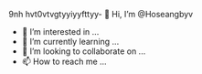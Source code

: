 9nh hvt0vtvgtyyiyyfttyy- 👋 Hi, I’m @Hoseangbyv
- 👀 I’m interested in ...
- 🌱 I’m currently learning ...
- 💞️ I’m looking to collaborate on ...
- 📫 How to reach me ...

<!---
Hoseangbyv/Hoseangbyv is a ✨ special ✨ repository because its `README.md` (this file) appears on your GitHub profile.
You can click the Preview link to take a look at your changes.
--->
